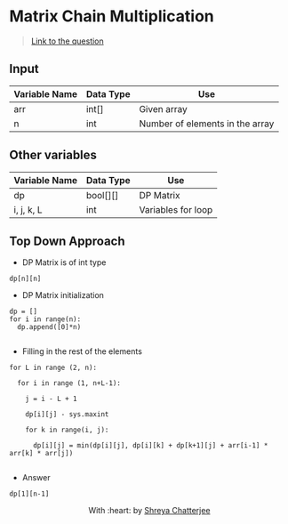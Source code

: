# Matrix Chain Multiplication

> [Link to the question](https://www.geeksforgeeks.org/matrix-chain-multiplication-dp-8/)

## Input
| Variable Name | Data Type | Use | 
|---- | ----- | ----- |
| arr | int[] | Given array |
| n | int | Number of elements in the array |

## Other variables
| Variable Name | Data Type | Use | 
|---- | ----- | ----- |
| dp | bool[][] | DP Matrix |
| i, j, k, L | int | Variables for loop |


## Top Down Approach

- DP Matrix is of int type

`dp[n][n]`

- DP Matrix initialization

```
dp = []
for i in range(n):
  dp.append([0]*n)
 
```

- Filling in the rest of the elements

```
for L in range (2, n):

  for i in range (1, n+L-1):
  
    j = i - L + 1
    
    dp[i][j] - sys.maxint
    
    for k in range(i, j):
    
      dp[i][j] = min(dp[i][j], dp[i][k] + dp[k+1][j] + arr[i-1] * arr[k] * arr[j])
  
```

- Answer

`dp[1][n-1]`

<p align="center">
	With :heart: by <a href="https://github.com/Shreya549" target="_blank">Shreya Chatterjee</a>
</p>
